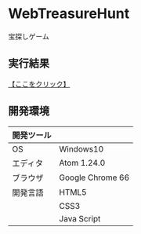 # WebTreasureHunt
宝探しゲーム

## 実行結果
[【ここをクリック】](https://xekid78.github.io/WebTreasureHunt/)
  
## 開発環境
| 開発ツール |  |
|:-|:-|
| OS | Windows10 |
| エディタ | Atom 1.24.0 |
| ブラウザ | Google Chrome 66 |
| 開発言語 | HTML5 |
| | CSS3 |
| | Java Script |
